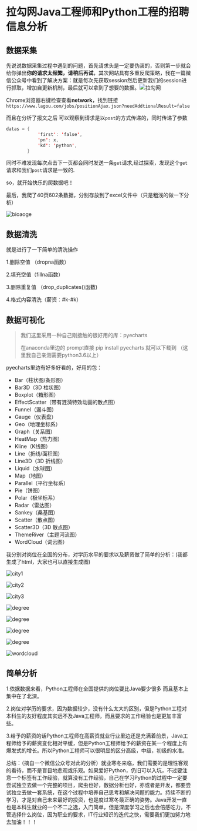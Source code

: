 # 拉勾网Java工程师和Python工程的招聘信息分析

## 数据采集

先说说数据采集过程中遇到的问题，首先请求头是一定要伪装的，否则第一步就会给你弹出**你的请求太频繁，请稍后再试**，其次网站具有多重反爬策略，我在一篇微信公众号中看到了解决方案：就是每次先获取session然后更新我们的session进行抓取，增加自更新机制，最后就可以拿到了想要的数据。![拉勾网](https://www.lagou.com/jobs/list_java?labelWords=&fromSearch=true&suginput=)

Chrome浏览器右键检查查看**network**，找到链接`https://www.lagou.com/jobs/positionAjax.json?needAddtionalResult=false` 

而且在分析了报文之后 可以观察到请求是以`post`的方式传递的，同时传递了参数

```java
datas = {
            'first': 'false',
            'pn': x,
            'kd': 'python',
        }
```

同时不难发现每次点击下一页都会同时发送一条`get`请求,经过探索，发现这个`get`请求和我们`post`请求是一致的.

so，就开始快乐的爬数据吧！

最后，我爬了40页602条数据，分别存放到了excel文件中（只是粗浅的做一下分析）

![bioaoge](img/xls.png)

## 数据清洗

就是进行了一下简单的清洗操作

1.删除空值 （dropna函数）

2.填充空值（fillna函数）

3.删除重复值 （drop_duplicates()函数)

4.格式内容清洗（薪资：#k-#k）

##  数据可视化

> 我们这里采用一种自己刚接触的很好用的库：pyecharts
>
> 在anaconda里边的 prompt直接 pip install pyecharts 就可以下载到 （这里我自己亲测需要python3.6以上）

pyecharts里边有好多好看的，好用的包：

- Bar（柱状图/条形图） 
- Bar3D（3D 柱状图） 
- Boxplot（箱形图） 
- EffectScatter（带有涟漪特效动画的散点图） 
- Funnel（漏斗图） 
- Gauge（仪表盘） 
- Geo（地理坐标系） 
- Graph（关系图） 
- HeatMap（热力图） 
- Kline（K线图） 
- Line（折线/面积图） 
- Line3D（3D 折线图） 
- Liquid（水球图） 
- Map（地图） 
- Parallel（平行坐标系） 
- Pie（饼图） 
- Polar（极坐标系） 
- Radar（雷达图） 
- Sankey（桑基图） 
- Scatter（散点图） 
- Scatter3D（3D 散点图） 
- ThemeRiver（主题河流图） 
- WordCloud（词云图）

我分别对岗位在全国的分布，对学历水平的要求以及薪资做了简单的分析：(我都生成了html，大家也可以直接生成图)

![city1](img/c1.png)

![city2](img/c2.png)

![city3](img/c3.png)

![degree](img/d1.png)

![degree](img/d2.png)

![degree](img/s1.png)

![degree](img/s2.png)

![wordcloud](img/w1.png)

## 简单分析

1.依据数据来看，Python工程师在全国提供的岗位要比Java要少很多 而且基本上集中在了北深。

2.岗位对学历的要求，因为数据较少，没有什么太大的区别，但是Python工程对本科生的友好程度其实远不及Java工程师，而且要求的工作经验也是更加丰富些。

3.给予的薪资的话Python工程师在高薪资就业行业里边还是充满着前景，Java工程师给予的薪资变化相对平缓，但是Python工程师给予的薪资在某一个程度上有爆发式的增长。所以Python工程师可以很明显的区分高级，中级，初级的水准。

总结：（摘自一个微信公众号对此的分析）就业寒冬来临，我们需要的是理性客观的看待，而不是盲目地悲观或乐观。如果爱好Python，仍旧可以入坑，不过要注意一个标签有工作经验，就算没有工作经验，自己在学习Python的过程中一定要尝试独立去做一个完整的项目，爬虫也好，数据分析也好，亦或者是开发，都要尝试独立去做一套系统，在这个过程中培养自己思考和解决问题的能力。持续不断的学习，才是对自己未来最好的投资，也是度过寒冬最正确的姿势。Java开发一直也是本科生就业的一个不二之选，入门简单，但是深度学习之后也会倍感吃力，不管选择什么岗位，因为职业的要求，IT行业知识的迭代之快，需要我们更加努力地去加油！！！





